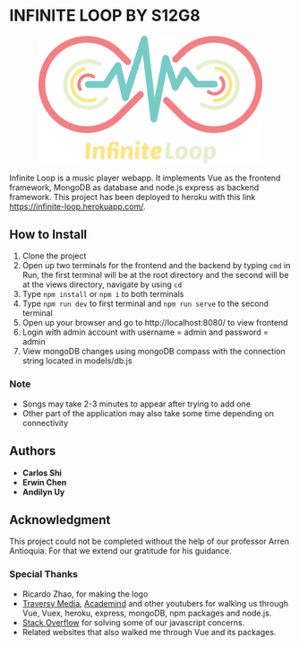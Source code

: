 # INFINITE LOOP BY S12G8
<p align="center"><img src="https://raw.githubusercontent.com/ccapdev1920T2/s12g8/master/public/images/InfiniteLoop.png" width="400px"></p>

Infinite Loop is a music player webapp. It implements Vue as the frontend framework, MongoDB as database and node.js express as backend framework. This project has been deployed to heroku with this link https://infinite-loop.herokuapp.com/.

## How to Install
1. Clone the project
2. Open up two terminals for the frontend and the backend by typing `cmd` in Run, the first terminal will be at the root directory and the second will be at the views directory, navigate by using `cd`
3. Type `npm install` or `npm i` to both terminals
4. Type `npm run dev` to first terminal and `npm run serve` to the second terminal
5. Open up your browser and go to http://localhost:8080/ to view frontend
6. Login with admin account with username = admin and password = admin
7. View mongoDB changes using mongoDB compass with the connection string located in models/db.js
### Note
- Songs may take 2-3 minutes to appear after trying to add one
- Other part of the application may also take some time depending on connectivity

## Authors
- **Carlos Shi**
- **Erwin Chen**
- **Andilyn Uy**

## Acknowledgment
This project could not be completed without the help of our professor Arren Antioquia. For that we extend our gratitude for his guidance.
### Special Thanks
- Ricardo Zhao, for making the logo
- [Traversy Media](https://www.youtube.com/channel/UC29ju8bIPH5as8OGnQzwJyA), [Academind](https://www.youtube.com/channel/UCSJbGtTlrDami-tDGPUV9-w) and other youtubers for walking us through Vue, Vuex, heroku, express, mongoDB, npm packages and node.js. 
- [Stack Overflow](https://stackoverflow.com/) for solving some of our javascript concerns.
- Related websites that also walked me through Vue and its packages.
